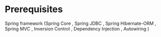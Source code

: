 # Prerequisites
Spring framework (Spring Core , Spring JDBC , Spring Hibernate-ORM , Spring MVC , Inversion Control , Dependency Injection , Autowiring )
